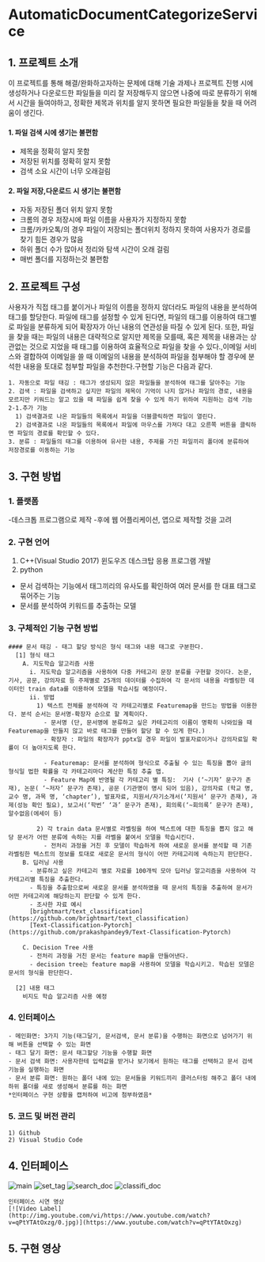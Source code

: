 # AutomaticDocumentCategorizeService

## 1. 프로젝트 소개
  이 프로젝트를 통해 해결/완화하고자하는 문제에 대해 기술
  과제나 프로젝트 진행 시에 생성하거나 다운로드한 파일들을 미리 잘 저장해두지 않으면 나중에 따로 분류하기 위해서 시간을 들여야하고, 정확한 제목과 위치를 알지 못하면 필요한 파일들을 찾을 때 어려움이 생긴다.

#### 1. 파일 검색 시에 생기는 불편함
  - 제목을 정확히 알지 못함
  - 저장된 위치를 정확히 알지 못함
  - 검색 소요 시간이 너무 오래걸림
  
#### 2. 파일 저장,다운로드 시 생기는 불편함 
  - 자동 저장된 폴더 위치 알지 못함
  - 크롬의 경우 저장시에 파일 이름을 사용자가 지정하지 못함
  - 크롬/카카오톡/의 경우 파일이 저장되는 폴더위치 정하지 못하여 사용자가 경로를 찾기 힘든 경우가 많음
  - 하위 폴더 수가 많아서 정리와 탐색 시간이 오래 걸림
  - 매번 폴더를 지정하는것 불편함
  
## 2. 프로젝트 구성
  사용자가 직접 태그를 붙이거나 파일의 이름을 정하지 않더라도 파일의 내용을 분석하여 태그를 할당한다. 파일에 태그를 설정할 수 있게 된다면, 파일의 태그를 이용하여 태그별로 파일을 분류하게 되어 확장자가 아닌 내용의 연관성을 따질 수 있게 된다. 또한, 파일을 찾을 때는 파일의 내용은 대략적으로 알지만 제목을 모를때, 혹은 제목을 내용과는 상관없는 것으로 지었을 때 태그를 이용하여 효율적으로 파일을 찾을 수 있다.,이메일 서비스와 결합하여 이메일을 쓸 때 이메일의 내용을 분석하여 파일을 첨부해야 할 경우에 분석한 내용을 토대로 첨부할 파일을 추천한다.구현할 기능은 다음과 같다.
  
    1. 자동으로 파일 태깅 : 태그가 생성되지 않은 파일들을 분석하여 태그를 달아주는 기능
    2. 검색 : 파일을 검색하고 싶지만 파일의 제목이 기억이 나지 않거나 파일의 경로, 내용을 모르지만 키워드는 알고 있을 때 파일을 쉽게 찾을 수 있게 하기 위하여 지원하는 검색 기능
    2-1.추가 기능
      1) 검색결과로 나온 파일들의 목록에서 파일을 더블클릭하면 파일이 열린다.
      2) 검색결과로 나온 파일들의 목록에서 파일에 마우스를 가져다 대고 오른쪽 버튼을 클릭하면 파일의 경로를 확인할 수 있다.
    3. 분류 : 파일들의 태그를 이용하여 유사한 내용, 주제를 가진 파일끼리 폴더에 분류하여 저장경로를 이동하는 기능
    
## 3. 구현 방법

  ### 1. 플랫폼
-데스크톱 프로그램으로 제작
-후에 웹 어플리케이션, 앱으로 제작할 것을 고려

  ### 2. 구현 언어
1) C++(Visual Studio 2017)
  윈도우즈 데스크탑 응용 프로그램 개발
2) python 
  - 문서 검색하는 기능에서 태그끼리의 유사도를 확인하여 여러 문서를 한 대표 태그로 묶어주는 기능
  - 문서를 분석하여 키워드를 추출하는 모델

  ### 3. 구체적인 기능 구현 방법

    #### 문서 태깅 - 태그 할당 방식은 형식 태그와 내용 태그로 구분한다.
      [1] 형식 태그
        A. 지도학습 알고리즘 사용
          i. 지도학습 알고리즘을 사용하여 다중 카테고리 문장 분류를 구현할 것이다. 논문, 기사, 공문, 강의자료 등 주제별로 25개의 데이터를 수집하여 각 문서의 내용을 라벨링한 데이터인 train data를 이용하여 모델을 학습시킬 예정이다.
          ii. 방법
            1) 텍스트 전체를 분석하여 각 카테고리별로 Featuremap을 만드는 방법을 이용한다. 분석 순서는 문서명-확장자 순으로 할 계획이다. 
              - 문서명 (단, 문서명에 분류하고 싶은 카테고리의 이름이 명확히 나와있을 때 Featuremap을 만들지 않고 바로 태그를 만들어 할당 할 수 있게 한다.)
              - 확장자 : 파일의 확장자가 pptx일 경우 파일이 발표자료이거나 강의자료일 확률이 더 높아지도록 한다.

              - Featuremap: 문서를 분석하여 형식으로 추출될 수 있는 특징을 뽑아 글의 형식일 법한 확률을 각 카테고리마다 계산한 특징 추출 맵.
              - Feature Map에 반영될 각 카테고리 별 특징:  기사 (‘~기자’ 문구가 존재), 논문( ‘~저자’ 문구가 존재), 공문 (기관명이 명시 되어 있음), 강의자료 (학교 명, 교수 명, 과목 명, ‘chapter’), 발표자료, 지원서/자기소개서(‘지원서’ 문구가 존재), 과제(성능 확인 필요), 보고서(‘학번’ ‘과’ 문구가 존재), 회의록(‘~회의록’ 문구가 존재), 알수없음(에세이 등)
              
            2) 각 train data 문서별로 라벨링을 하여 텍스트에 대한 특징을 뽑지 않고 해당 문서가 어떤 분류에 속하는 지를 라벨을 붙여서 모델을 학습시킨다.
              - 전처리 과정을 거친 후 모델이 학습하게 하여 새로운 문서를 분석할 때 기존 라벨링한 텍스트의 정보를 토대로 새로운 문서의 형식이 어떤 카테고리에 속하는지 판단한다.
        B. 딥러닝 사용
          - 분류하고 싶은 카테고리 별로 자료를 100개씩 모아 딥러닝 알고리즘을 사용하여 각 카테고리별 특징을 추출한다.
          - 특징을 추출함으로써 새로운 문서를 분석하였을 때 문서의 특징을 추출하여 문서가 어떤 카테고리에 해당하는지 판단할 수 있게 한다.
          - 조사한 자료 예시
          [brightmart/text_classification](https://github.com/brightmart/text_classification)
          [Text-Classification-Pytorch](https://github.com/prakashpandey9/Text-Classification-Pytorch)

        C. Decision Tree 사용
          - 전처리 과정을 거친 문서는 feature map을 만들어낸다.
          - decision tree는 feature map을 사용하여 모델을 학습시키고. 학습된 모델은 문서의 형식을 판단한다. 

      [2] 내용 태그
        비지도 학습 알고리즘 사용 예정

  ### 4. 인터페이스 
    - 메인화면: 3가지 기능(태그달기, 문서검색, 문서 분류)을 수행하는 화면으로 넘어가기 위해 버튼을 선택할 수 있는 화면
    - 태그 달기 화면: 문서 태그할당 기능을 수행할 화면
    - 문서 검색 화면: 사용자한테 입력값을 받거나 보기에서 원하는 태그를 선택하고 문서 검색 기능을 실행하는 화면
    - 문서 분류 화면: 원하는 폴더 내에 있는 문서들을 키워드끼리 클러스터링 해주고 폴더 내에 하위 폴더를 새로 생성해서 분류를 하는 화면
    *인터페이스 구현 상황을 캡처하여 비고에 첨부하였음* 

  ### 5. 코드 및 버전 관리
    1) Github
    2) Visual Studio Code

## 4. 인터페이스
  ![main](https://user-images.githubusercontent.com/29905149/69696918-7a812400-1124-11ea-80cb-b1e608300f53.PNG)
  ![set_tag](https://user-images.githubusercontent.com/29905149/69696953-9ab0e300-1124-11ea-9886-6dbe258d8f74.PNG)
  ![search_doc](https://user-images.githubusercontent.com/29905149/69696981-b0260d00-1124-11ea-93a9-893dfcac5bb7.PNG)
  ![classifi_doc](https://user-images.githubusercontent.com/29905149/69696991-b7e5b180-1124-11ea-8320-55a2d12074ca.PNG)
  
    인터페이스 시연 영상 
    [![Video Label](http://img.youtube.com/vi/https://www.youtube.com/watch?v=qPtYTAtOxzg/0.jpg)](https://www.youtube.com/watch?v=qPtYTAtOxzg)

  
## 5. 구현 영상









